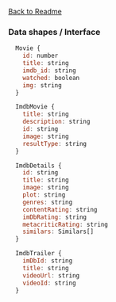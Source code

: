 [Back to Readme](/README.md)

### Data shapes / Interface

```js
  Movie {
    id: number
    title: string
    imdb_id: string
    watched: boolean
    img: string
  }
```

```js
  ImdbMovie {
    title: string
    description: string
    id: string
    image: string
    resultType: string
  }
```

```js
  ImdbDetails {
    id: string
    title: string
    image: string
    plot: string
    genres: string
    contentRating: string
    imDbRating: string
    metacriticRating: string
    similars: Similars[]
  }
```

```js
  ImdbTrailer {
    imDbId: string
    title: string
    videoUrl: string
    videoId: string
  }
```